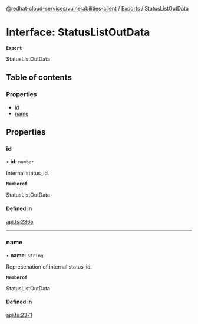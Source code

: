 [@redhat-cloud-services/vulnerabilities-client](../README.md) / [Exports](../modules.md) / StatusListOutData

# Interface: StatusListOutData

**`Export`**

StatusListOutData

## Table of contents

### Properties

- [id](StatusListOutData.md#id)
- [name](StatusListOutData.md#name)

## Properties

### id

• **id**: `number`

Internal status_id.

**`Memberof`**

StatusListOutData

#### Defined in

[api.ts:2365](https://github.com/RedHatInsights/javascript-clients/blob/main/packages/vulnerabilities/api.ts#L2365)

___

### name

• **name**: `string`

Represenation of internal status_id.

**`Memberof`**

StatusListOutData

#### Defined in

[api.ts:2371](https://github.com/RedHatInsights/javascript-clients/blob/main/packages/vulnerabilities/api.ts#L2371)
